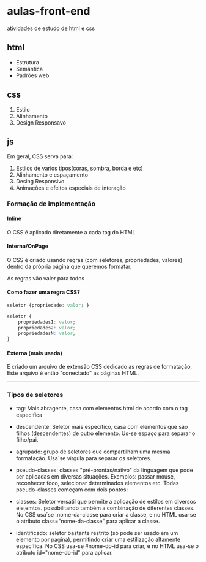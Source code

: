 # aulas-front-end
 atividades de estudo de html e css

 ## html

 - Estrutura
 - Semântica
 - Padrões web

 ## css

 1. Estilo
 2. Alinhamento
 3. Design Responsavo

 ## js

 Em geral, CSS serva para:

 1. Estilos de varios tipos(coras, sombra, borda e etc)
 2. Alinhamento e espaçamento
 3. Desing Responsivo
 4. Animações e efeitos especiais de interação

 ### Formação de implementação



 #### Inline

 O CSS é aplicado diretamente a cada tag do HTML

#### Interna/OnPage

O CSS é criado usando regras (com seletores, propriedades, valores) dentro da própria página que queremos formatar.

As regras vão valer para todos

#### Como fazer uma regra CSS?

```css
seletor {propriedade: valor; }

seletor {
    propriedades1: valor;
    propriedades2: valor;
    propriedadesN: valor;
}
```
#### Externa (mais usada)

É criado um arquivo de extensão CSS dedicado as regras de formatação. Este arquivo é então "conectado" as páginas HTML.

---

### Tipos de seletores
- tag: Mais abragente, casa com elementos html de acordo com o tag especifica

- descendente: Seletor mais específico, casa com elementos que são filhos (descendentes) de outro elemento. Us-se espaço para separar o filho/pai.

- agrupado: grupo de seletores que compartilham uma mesma formatação. Usa´se virgula para separar os seletores.

- pseudo-classes: classes "pré-prontas/nativo" da linguagem que pode ser aplicadas em diversas situações. Exemplos: passar mouse, reconhecer foco, selecionar determinados elementos etc.
Todas pseudo-classes começam com dois pontos:

- classes: Seletor versátil que permite a aplicação de estilos em diversos ele,emtos. possibilitando também a combinação de diferentes classes. No CSS usa´se .nome-da-classe para criar a classe, e no HTML usa-se o atributo class="nome-da-classe" para aplicar a classe.

- identificado: seletor bastante restrito (só pode ser usado em um elemento por pagina), permitindo criar uma estilização altamente específica. No CSS usa-se #nome-do-id para criar, e no HTML usa-se o atributo id="nome-do-id" para aplicar.


